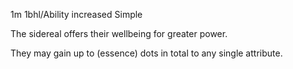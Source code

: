 1m 1bhl/Ability increased
Simple

The sidereal offers their wellbeing for greater power.

They may gain up to (essence) dots in total to any single attribute.
